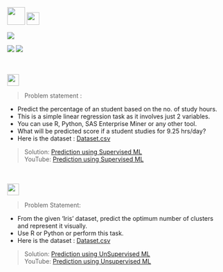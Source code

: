 <img height="41.2" src="https://img.shields.io/badge/The Sparks Foundation GRIP-0d0d0d.svg?&style=for-the-badge&logo=TheSparksFoundation&logoColor=blue" />

<img height="29" src="https://img.shields.io/badge/Data Science & Business Analytics Tasks-0d0d0d.svg?&style=for-the-badge&logo=TheSparksFoundation&logoColor=blue" />

[![](https://img.shields.io/badge/Techie-Manish_Bhardwaj-0d0d0d.svg)](https://github.com/LiquidisedFish)<br>

![](https://img.shields.io/badge/Programming_Language-Python-0d0d0d.svg)
![](https://img.shields.io/badge/Status-Complete-0d0d0d.svg)

<br><br>
<img height="27" src="https://img.shields.io/badge/1. Prediction using Supervised ML -Level  Beginner-00b300.svg?&style=for-the-badge&logo=TheSparksFoundation&logoColor=red" />
> Problem statement :
- Predict the percentage of an student based on the no. of study hours. <br>
- This is a simple linear regression task as it involves just 2 variables. <br>
- You can use R, Python, SAS Enterprise Miner or any other tool. <br>
- What will be predicted score if a student studies for 9.25 hrs/day? <br>
- Here is the dataset : <a href="https://github.com/LiquidisedFish/TSF-GRIP-Tasks/blob/main/Task%201%20-%20Prediction%20Using%20Supervised%20ML/StudentScores.csv">Dataset.csv</a><br>
> Solution: <a href="https://github.com/LiquidisedFish/TSF-GRIP-Tasks/blob/main/Task%201%20-%20Prediction%20Using%20Supervised%20ML/PredictionUsingSupervisedML.ipynb"> Prediction using Supervised ML</a><br>
> YouTube: <a href="https://www.youtube.com/watch?v=sL-I8n8bFWg">Prediction using Supervised ML</a>

<br><br>
<img height="27" src="https://img.shields.io/badge/2. Prediction using Unsupervised ML -Level  Beginner-00b300.svg?&style=for-the-badge&logo=TheSparksFoundation&logoColor=blue"/>
> Problem Statement:
- From the given ‘Iris’ dataset, predict the optimum number of clusters and represent it visually.<br>
- Use R or Python or perform this task.<br>
- Here is the dataset : <a href="https://github.com/LiquidisedFish/TSF-GRIP-Tasks/blob/main/Task%202%20-%20Prediction%20Using%20Unsupervised%20ML/Iris.csv">Dataset.csv</a><br>
> Solution: <a href="https://github.com/LiquidisedFish/TSF-GRIP-Tasks/blob/main/Task%202%20-%20Prediction%20Using%20Unsupervised%20ML/PredictionUsingUnsupervisedML.ipynb"> Prediction using UnSupervised ML</a><br>
> YouTube: <a href="https://www.youtube.com/watch?v=p_5g5MUOXZg">Prediction using Unsupervised ML</a>

